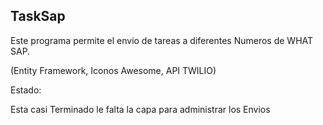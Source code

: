 TaskSap
----------------------------------

Este programa permite el envio de tareas a diferentes Numeros de WHAT SAP.

(Entity Framework, Iconos Awesome, API TWILIO)


Estado:

Esta casi Terminado le falta la capa para administrar los Envios